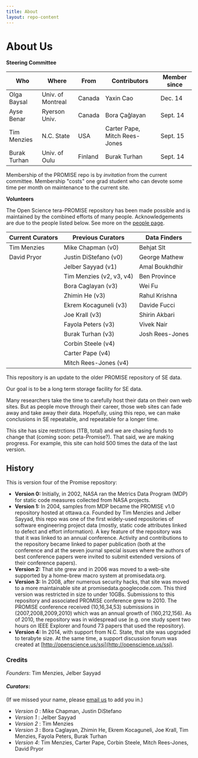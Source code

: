 ```yaml
---
title: About
layout: repo-content
---
```


# About Us

**Steering Committee**

Who         |Where            |From     |Contributors                 |Member since
------------|-----------------|---------|-----------------------------|---------------
Olga Baysal |Univ. of Montreal| Canada  |Yaxin Cao                    |Dec. 14
Ayse Benar  |Ryerson Univ.    | Canada  |Bora Çağlayan                |Sept. 14
Tim Menzies |N.C. State       | USA     |Carter Pape, Mitch Rees-Jones|Sept. 15
Burak Turhan|Univ. of Oulu    | Finland |Burak Turhan                 |Sept. 14

Membership of the PROMISE repo is by _invitation_ from the current committee.
Membership "costs" one grad student who can devote some time per month on maintenance to the current site.

**Volunteers**

The Open Science tera-PROMISE repository has been made possible and is maintained by the combined efforts of many people. Acknowledgements are due to the people listed below. See more on the [people page](/repo/people).

Current Curators | Previous Curators        |   Data Finders
-----------------|--------------------------|------------------
Tim Menzies      | Mike Chapman (v0)        | Behjat Slt
David Pryor      | Justin DiStefano (v0)    | George Mathew
                 | Jelber Sayyad (v1)       | Amal Boukhdhir
                 | Tim Menzies (v2, v3, v4) | Ben Province
                 | Bora Caglayan (v3)       | Wei Fu
                 | Zhimin He (v3)           | Rahul Krishna
                 | Ekrem Kocaguneli (v3)    | Davide Fucci
                 | Joe Krall (v3)           | Shirin Akbari
                 | Fayola Peters (v3)       | Vivek Nair
                 | Burak Turhan (v3)        | Josh Rees-Jones
                 | Corbin Steele (v4)       |
                 | Carter Pape (v4)         |
                 | Mitch Rees-Jones (v4)    |

This repository is an update to the older PROMISE repository of SE data.

Our goal is to be a long term storage facility for SE data.

Many researchers take the time to carefully host their data on their own web sites. But as people move through their career, those web sites can fade away and take away their data. Hopefully, using this repo, we can make conclusions in SE repeatable, and repeatable for a longer time.

This site has size restrctions (1TB, total) and we are chasing funds to change that (coming soon: peta-Promise?). That said, we are making progress. For example, this site can hold 500 times the data of the last version.

## History

This is version four of the Promise repository:

 * **Version 0:** Initially, in 2002, NASA ran the Metrics Data Program (MDP) for static code measures collected from NASA projects.
 * **Version 1:** In 2004, samples from MDP became the PROMISE v1.0 repository hosted at ottawa.ca. Founded by Tim Menzies and Jelber Sayyad, this repo was one of the first widely-used repositories of software engineering project data (mostly, static code attributes linked to defect and effort information). A key feature of the repository was that it was linked to an annual conference. Activity and contributions to the repository became linked to paper publication (both at the conference and at the seven journal special issues where the authors of best conference papers were invited to submit extended versions of their conference papers).
 * **Version 2:** That site grew and in 2006 was moved to a web-site supported by a home-brew macro system at promisedata.org.
 * **Version 3:** In 2008, after numerous security hacks, that site was moved to a more maintainable site at promisedata.googlecode.com. This third version was restricted in size to under 10GBs. Submissions to this repository and associated PROMISE conference grew to 2010. The PROMISE conference received (10,16,34,53) submissions in (2007,2008,2009,2010) which was an annual growth of (160,212,156). As of 2010, the repository was in widespread use (e.g. one study spent two hours on IEEE Explorer and found 73 papers that used the repository).
 * **Version 4:** In 2014, with support from N.C. State, that site was upgraded to terabyte size. At the same time, a support discussion forum was created at [http://openscience.us/ssj](http://openscience.us/ssj).

### Credits

_Founders_: Tim Menzies, Jelber Sayyad

#### _Curators_:

(If we missed your name, please [email us](mailto:openscience.content@gmail.com) to add you in.)

+ _Version 0_ : Mike Chapman, Justin DiStefano
+ _Version 1_ : Jelber Sayyad
+ _Version 2_ : Tim Menzies
+ _Version 3_ : Bora Caglayan, Zhimin He, Ekrem Kocaguneli, Joe Krall, Tim Menzies, Fayola Peters, Burak Turhan
+ _Version 4_: Tim Menzies, Carter Pape, Corbin Steele, Mitch Rees-Jones, David Pryor
